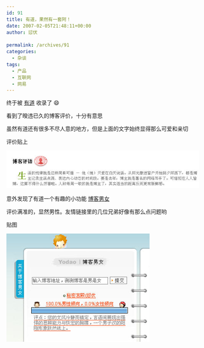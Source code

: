 ```yaml
---
id: 91
title: 有道，果然有一套阿！
date: 2007-02-05T21:48:11+00:00
author: 愆伏

permalink: /archives/91
categories:
  - 杂谈
tags:
  - 产品
  - 互联网
  - 网易
---
```

终于被 [有道](https://www.yodao.com) 收录了 😄
  
看到了暌违已久的博客评价，十分有意思

虽然有道还有很多不尽人意的地方，但是上面的文字始终显得那么可爱和亲切

评价贴上

![evaluated](/wp-content/uploads/200702/05_215454_yodaocomment1.jpg) 

意外发现了有道一个有趣的小功能 [博客男女](ttp://www.yodao.com/blogender/)
  
评价满准的，显然男性。友情链接里的几位兄弟好像有那么点问题哟

贴图

![男女评价](/wp-content/uploads/200702/05_215114_yodaocomment.jpg)